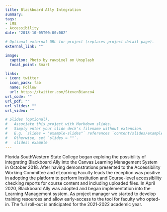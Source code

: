 ```yaml
---
title: Blackboard Ally Integration
summary: 
tags:
- LMS
- Accessibility
date: "2018-10-05T00:00:00Z"

# Optional external URL for project (replaces project detail page).
external_link: ""

image:
  caption: Photo by rawpixel on Unsplash
  focal_point: Smart

links:
- icon: twitter
  icon_pack: fab
  name: Follow
  url: https://twitter.com/StevenBianco4
url_code: ""
url_pdf: ""
url_slides: ""
url_video: ""

# Slides (optional).
#   Associate this project with Markdown slides.
#   Simply enter your slide deck's filename without extension.
#   E.g. `slides = "example-slides"` references `content/slides/example-slides.md`.
#   Otherwise, set `slides = ""`.
#   slides: example
---
```


Florida SouthWestern State College began exploing the possibility of integrating Blackboard Ally into the Canvas Learning Management System in October 2018. After having demonstrations presented to the Accessibility Working Committee and eLearning Faculty leads the reception was positive in adopting the platform to perform Institution and Course-level accessibility checking reports for course content and including uploaded files. In April 2020, Blackboard Ally was adopted and began implementation into the Learning Management system. As project manager we started to develop training resources and allow early-access to the tool for faculty who opted-in. The full roll-out is anticipated for the 2021-2022 academic year.

